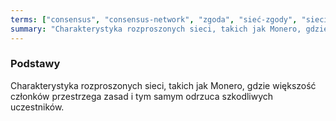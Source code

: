 ```yaml
---
terms: ["consensus", "consensus-network", "zgoda", "sieć-zgody", "sieci-zgody", "zgodzie", "zgody", "zgodą"]
summary: "Charakterystyka rozproszonych sieci, takich jak Monero, gdzie większość członków przestrzega zasad i tym samym odrzuca szkodliwych uczestników."
---
```


### Podstawy

Charakterystyka rozproszonych sieci, takich jak Monero, gdzie większość członków przestrzega zasad i tym samym odrzuca szkodliwych uczestników.
